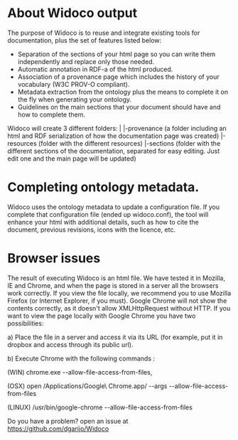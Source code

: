 About Widoco output
===================
The purpose of Widoco is to reuse and integrate existing tools for documentation, plus the set of features listed below:
* Separation of the sections of your html page so you can write them independently and replace only those needed.
* Automatic annotation in RDF-a of the html produced.
* Association of a provenance page which includes the history of your vocabulary (W3C PROV-O compliant).
* Metadata extraction from the ontology plus the means to complete it on the fly when generating your ontology.
* Guidelines on the main sections that your document should have and how to complete them.

Widoco will create 3 different folders:
|
|-provenance (a folder including an html and RDF serialization of how the documentation page was created)
|-resources (folder with the different resources)
|-sections (folder with the different sections of the documentation, separated for easy editing. Just edit one and the main page will be updated)

Completing ontology metadata.
===================
Widoco uses the ontology metadata to update a configuration file. If you complete that configuration file (ended up widoco.conf), the tool will enhance your html with additional details, such as how to cite the document, previous revisions, icons with the licence, etc.

Browser issues
==========
The result of executing Widoco is an html file. We have tested it in Mozilla, IE and Chrome, and when the page is stored in a server all the browsers work correctly. If you view the file locally, we recommend you to use Mozilla Firefox (or Internet Explorer, if you must). Google Chrome will not show the contents correctly, as it doesn't allow  XMLHttpRequest without HTTP. If you want to view the page locally with Google Chrome you have two possibilities:

a) Place the file in a server and access it via its URL (for example, put it in dropbox and access through its public url).

b) Execute Chrome with the following commands :

(WIN) chrome.exe --allow-file-access-from-files,

(OSX) open /Applications/Google\ Chrome.app/ --args --allow-file-access-from-files

(LINUX) /usr/bin/google-chrome --allow-file-access-from-files

Do you have a problem? open an issue at https://github.com/dgarijo/Widoco
